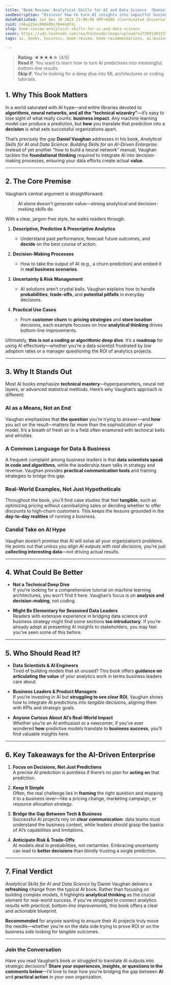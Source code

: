 ```yaml
---
title: "Book Review: Analytical Skills for AI and Data Science  (Daniel Vaughan)"
seoDescription: "Discover how to turn AI insights into impactful business decisions with this practical book on analytical skills for AI-driven enterprises"
datePublished: Sat Nov 30 2024 23:00:00 GMT+0000 (Coordinated Universal Time)
cuid: cm6ug15ec000k09ifbm4n0f4j
slug: book-review-analytical-skills-for-ai-and-data-science
cover: https://cdn.hashnode.com/res/hashnode/image/upload/v1738913033154/fec5fde6-eb15-40e0-99ed-60cf150b7c51.png
tags: ai, books, business, book-review, book-recommendations, ai-business-model

---
```


> **Rating**: ★★★★☆ (4/5)  
> **Read if**: You want to learn how to turn AI predictions into *meaningful, bottom-line results*.  
> **Skip if**: You’re looking for a deep dive into ML architectures or coding tutorials.

## **1\. Why This Book Matters**

In a world saturated with AI hype—and entire libraries devoted to **algorithms, neural networks, and all the “technical wizardry”**—it’s easy to lose sight of what really counts: **business impact**. Any machine learning model can produce a prediction, but **how** you translate that prediction into a **decision** is what sets successful organizations apart.

That’s precisely the gap **Daniel Vaughan** addresses in his book, *Analytical Skills for AI and Data Science: Building Skills for an AI-Driven Enterprise*. Instead of yet another “how to build a neural network” manual, Vaughan tackles the **foundational thinking** required to integrate AI into decision-making processes, ensuring your data efforts create actual **value**.

---

## **2\. The Core Premise**

Vaughan’s central argument is straightforward:

> **AI alone doesn’t generate value—strong analytical and decision-making skills do**.

With a clear, jargon-free style, he walks readers through:

1. **Descriptive, Predictive & Prescriptive Analytics**
    
    * Understand past performance, forecast future outcomes, and **decide** on the best course of action.
        
2. **Decision-Making Processes**
    
    * How to take the output of AI (e.g., a churn prediction) and embed it in **real business scenarios**.
        
3. **Uncertainty & Risk Management**
    
    * AI solutions aren’t crystal balls. Vaughan explains how to handle **probabilities**, **trade-offs**, and **potential pitfalls** in everyday decisions.
        
4. **Practical Use Cases**
    
    * From **customer churn** to **pricing strategies** and **store location** decisions, each example focuses on how **analytical thinking** drives bottom-line improvements.
        

Ultimately, **this is not a coding or algorithmic deep dive**. It’s a **roadmap** for using AI effectively—whether you’re a data scientist frustrated by low adoption rates or a manager questioning the ROI of analytics projects.

---

## **3\. Why It Stands Out**

Most AI books emphasize **technical mastery**—hyperparameters, neural net layers, or advanced statistical methods. Here’s why Vaughan’s approach is different:

### AI as a Means, Not an End

Vaughan emphasizes that **the question** you’re trying to answer—and **how** you act on the result—matters far more than the sophistication of your model. It’s a breath of fresh air in a field often enamored with technical bells and whistles.

### A Common Language for Data & Business

A frequent complaint among business leaders is that **data scientists speak in code and algorithms**, while the leadership team talks in strategy and revenue. Vaughan provides **practical communication tools** and framing strategies to bridge this gap.

### Real-World Examples, Not Just Hypotheticals

Throughout the book, you’ll find case studies that feel **tangible**, such as optimizing pricing without cannibalizing sales or deciding whether to offer discounts to high-churn customers. This keeps the lessons grounded in the **day-to-day realities** of running a business.

### Candid Take on AI Hype

Vaughan doesn’t promise that AI will solve all your organization’s problems. He points out that *unless you align AI outputs with real decisions*, you’re just **collecting interesting data**—not driving actual results.

---

## **4\. What Could Be Better**

* **Not a Technical Deep Dive**  
    If you’re looking for a comprehensive tutorial on machine learning architectures, you won’t find it here. Vaughan’s focus is on **analysis and decision-making**, not coding.
    
* **Might Be Elementary for Seasoned Data Leaders**  
    Readers with extensive experience in bridging data science and business strategy might find some sections **too introductory**. If you’re already adept at presenting AI insights to stakeholders, you may feel you’ve seen some of this before.
    

---

## **5\. Who Should Read It?**

* **Data Scientists & AI Engineers**  
    Tired of building models that sit unused? This book offers **guidance on articulating the value** of your analytics work in terms business leaders care about.
    
* **Business Leaders & Product Managers**  
    If you’re investing in AI but **struggling to see clear ROI**, Vaughan shows how to integrate AI predictions into *tangible* decisions, aligning them with KPIs and strategic goals.
    
* **Anyone Curious About AI’s Real-World Impact**  
    Whether you’re an AI enthusiast or a newcomer, if you’ve ever wondered **how** predictive models translate to **business success**, you’ll find valuable insights here.
    

---

## **6\. Key Takeaways for the AI-Driven Enterprise**

1. **Focus on Decisions, Not Just Predictions**  
    A precise AI prediction is pointless if there’s no plan for **acting on** that prediction.
    
2. **Keep It Simple**  
    Often, the real challenge lies in **framing** the right question and mapping it to a business lever—like a pricing change, marketing campaign, or resource allocation strategy.
    
3. **Bridge the Gap Between Tech & Business**  
    Successful AI projects rely on **clear communication**: data teams must understand the business context, while leaders should grasp the basics of AI’s capabilities and limitations.
    
4. **Anticipate Risk & Trade-Offs**  
    AI models deal in probabilities, not certainties. Embracing uncertainty can lead to **better decisions** than blindly trusting a single prediction.
    

---

## **7\. Final Verdict**

*Analytical Skills for AI and Data Science* by Daniel Vaughan delivers a **refreshing** change from the typical AI book. Rather than focusing on building complex models, it highlights **analytical thinking** as the crucial element for real-world success. If you’ve struggled to connect analytics results with *practical*, *bottom-line improvements*, this book offers a clear and actionable blueprint.

**Recommended** for anyone wanting to ensure their AI projects truly move the needle—whether you’re on the data side trying to prove ROI or on the business side looking for tangible outcomes.

---

### **Join the Conversation**

Have you read Vaughan’s book or struggled to translate AI outputs into strategic decisions? **Share your experiences, insights, or questions in the comments below**—I’d love to hear how you’re bridging the gap between **AI** and **practical action** in your own organization.
